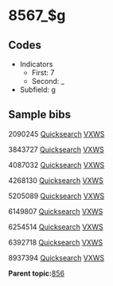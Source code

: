# 8567\_$g

## Codes

-   Indicators
    -   First: 7
    -   Second: \_
-   Subfield: g

## Sample bibs

2090245 [Quicksearch](https://search.library.yale.edu/catalog/2090245) [VXWS](http://prodorbis.library.yale.edu:7014/vxws/GetHoldingsService?bibId=2090245)

3843727 [Quicksearch](https://search.library.yale.edu/catalog/3843727) [VXWS](http://prodorbis.library.yale.edu:7014/vxws/GetHoldingsService?bibId=3843727)

4087032 [Quicksearch](https://search.library.yale.edu/catalog/4087032) [VXWS](http://prodorbis.library.yale.edu:7014/vxws/GetHoldingsService?bibId=4087032)

4268130 [Quicksearch](https://search.library.yale.edu/catalog/4268130) [VXWS](http://prodorbis.library.yale.edu:7014/vxws/GetHoldingsService?bibId=4268130)

5205089 [Quicksearch](https://search.library.yale.edu/catalog/5205089) [VXWS](http://prodorbis.library.yale.edu:7014/vxws/GetHoldingsService?bibId=5205089)

6149807 [Quicksearch](https://search.library.yale.edu/catalog/6149807) [VXWS](http://prodorbis.library.yale.edu:7014/vxws/GetHoldingsService?bibId=6149807)

6254514 [Quicksearch](https://search.library.yale.edu/catalog/6254514) [VXWS](http://prodorbis.library.yale.edu:7014/vxws/GetHoldingsService?bibId=6254514)

6392718 [Quicksearch](https://search.library.yale.edu/catalog/6392718) [VXWS](http://prodorbis.library.yale.edu:7014/vxws/GetHoldingsService?bibId=6392718)

8937394 [Quicksearch](https://search.library.yale.edu/catalog/8937394) [VXWS](http://prodorbis.library.yale.edu:7014/vxws/GetHoldingsService?bibId=8937394)

**Parent topic:**[856](../../tags/856/856.md)


